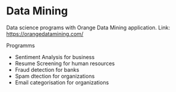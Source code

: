 # Data Mining
Data science programs with Orange Data Mining application.
Link: https://orangedatamining.com/

Programms
* Sentiment Analysis for business
* Resume Screening for human resources
* Fraud detection for banks
* Spam dtection for organizations
* Email categorisation for organizations




